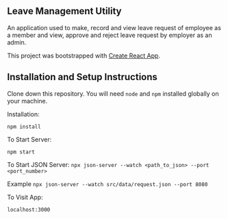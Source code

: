 ## Leave Management Utility
An application used to make, record and view leave request of employee as a member and view, approve and reject leave request by employer as an admin.

This project was bootstrapped with [Create React App](https://github.com/facebook/create-react-app).

## Installation and Setup Instructions

Clone down this repository. You will need `node` and `npm` installed globally on your machine.  

Installation:

`npm install`  
  
To Start Server:

`npm start`  

To Start JSON Server:
`npx json-server --watch <path_to_json> --port <port_number>`

Example
`npx json-server --watch src/data/request.json --port 8080`

To Visit App:

`localhost:3000`  

